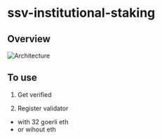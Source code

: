 # ssv-institutional-staking

## Overview
![Architecture](https://i.ibb.co/ZSNtwbK/Screenshot-2022-11-16-at-12-29-29.png)

## To use
1. Get verified

2. Register validator
* with 32 goerli eth 
* or wihout eth



